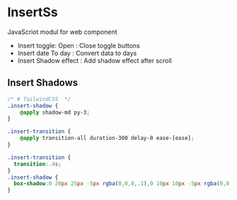 # InsertSs

JavaScriot modul for web component

- Insert toggle: Open : Close toggle buttons
- Insert date To day : Convert data to days
- Insert Shadow effect : Add shadow effect after scroll 


## Insert Shadows

```css
/* # TailwindCSS  */
.insert-shadow {
    @apply shadow-md py-3;
}

.insert-transition {
    @apply transition-all duration-300 delay-0 ease-[ease];
}
```

```css
.insert-transition {
  transition:.4s;
}
.insert-shadow {
  box-shadow:0 20px 25px -5px rgba(0,0,0,.1),0 10px 10px -5px rgba(0,0,0,.04);
}
```
